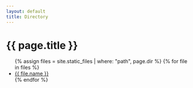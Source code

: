 ```yaml
---
layout: default
title: Directory
---
```


<h1>{{ page.title }}</h1>
<ul>
  {% assign files = site.static_files | where: "path", page.dir %}
  {% for file in files %}
    <li><a href="{{ file.path }}">{{ file.name }}</a></li>
  {% endfor %}
</ul>
